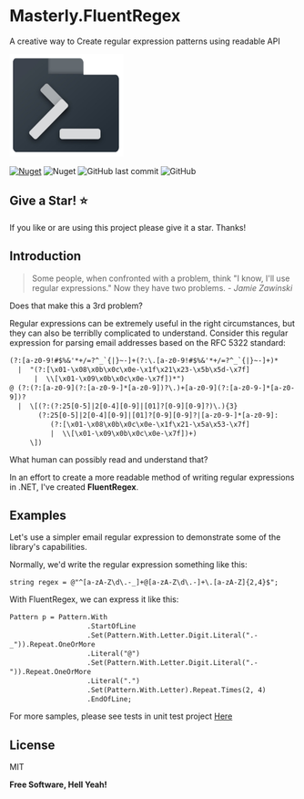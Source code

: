# Masterly.FluentRegex
A creative way to Create regular expression patterns using readable  API

<img src="https://raw.githubusercontent.com/a7mdfre7at/Masterly.FluentRegex/master/repo_image.png" width="200" height="180">

[![Nuget](https://img.shields.io/nuget/v/Masterly.FluentRegex?style=flat-square)](https://www.nuget.org/packages/Masterly.FluentRegex) ![Nuget](https://img.shields.io/nuget/dt/Masterly.FluentRegex?label=nuget%20downloads&style=flat-square) ![GitHub last commit](https://img.shields.io/github/last-commit/a7mdfre7at/Masterly.FluentRegex?style=flat-square) ![GitHub](https://img.shields.io/github/license/a7mdfre7at/Masterly.FluentRegex?style=flat-square)

## Give a Star! :star:

If you like or are using this project please give it a star. Thanks!

## Introduction

> Some people, when confronted with a problem, think "I know, I'll use regular expressions." Now they have two problems. *- Jamie Zawinski*

Does that make this a 3rd problem?

Regular expressions can be extremely useful in the right circumstances, but they can also be terriblly complicated to understand. Consider this regular expression for parsing email addresses based on the RFC 5322 standard:

```
(?:[a-z0-9!#$%&'*+/=?^_`{|}~-]+(?:\.[a-z0-9!#$%&'*+/=?^_`{|}~-]+)*
  |  "(?:[\x01-\x08\x0b\x0c\x0e-\x1f\x21\x23-\x5b\x5d-\x7f]
      |  \\[\x01-\x09\x0b\x0c\x0e-\x7f])*")
@ (?:(?:[a-z0-9](?:[a-z0-9-]*[a-z0-9])?\.)+[a-z0-9](?:[a-z0-9-]*[a-z0-9])?
  |  \[(?:(?:25[0-5]|2[0-4][0-9]|[01]?[0-9][0-9]?)\.){3}
       (?:25[0-5]|2[0-4][0-9]|[01]?[0-9][0-9]?|[a-z0-9-]*[a-z0-9]:
          (?:[\x01-\x08\x0b\x0c\x0e-\x1f\x21-\x5a\x53-\x7f]
          |  \\[\x01-\x09\x0b\x0c\x0e-\x7f])+)
     \])
```

What human can possibly read and understand that? 

In an effort to create a more readable method of writing regular expressions in .NET, I've created **FluentRegex**.

## Examples

Let's use a simpler email regular expression to demonstrate some of the library's capabilities.

Normally, we'd write the regular expression something like this:
```
string regex = @"^[a-zA-Z\d\.-_]+@[a-zA-Z\d\.-]+\.[a-zA-Z]{2,4}$";
```

With FluentRegex, we can express it like this:
```
Pattern p = Pattern.With
                   .StartOfLine
                   .Set(Pattern.With.Letter.Digit.Literal(".-_")).Repeat.OneOrMore
                   .Literal("@")
                   .Set(Pattern.With.Letter.Digit.Literal(".-")).Repeat.OneOrMore
                   .Literal(".")
                   .Set(Pattern.With.Letter).Repeat.Times(2, 4)
                   .EndOfLine;
```

For more samples, please see tests in unit test project [Here](https://github.com/a7mdfre7at/Masterly.FluentRegex/tree/master/tests/Masterly.FluentRegex.UnitTests "Here")                


## License

MIT

**Free Software, Hell Yeah!**